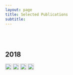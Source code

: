```yaml
---
layout: page
title: Selected Publications
subtitle: 
---
```

<br/>
<br/>

## 2018

<img src="../img/journal-article.png" height="20px">

<img src="../img/workshop-paper.png" height="20px">

<img src="../img/journal-artical.png" height="20px">

<img src="../img/book-chapter.png" height="20px">










































